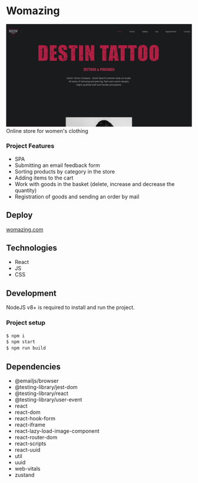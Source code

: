 # Womazing
![Project illustartion](https://github.com/MariaZakharova0805/tattoo/raw/main/screenshot.jpg)
Online store for women's clothing

### Project Features
- SPA
- Submitting an email feedback form
- Sorting products by category in the store
- Adding items to the cart
- Work with goods in the basket (delete, increase and decrease the quantity)
- Registration of goods and sending an order by mail

## Deploy
<a href="https://womazing-cra.vercel.app/" target="_blank">womazing.com</a>

## Technologies
- React
- JS
- CSS

## Development
NodeJS v8+ is required to install and run the project.

### Project setup
```sh
$ npm i
$ npm start
$ npm run build
```
## Dependencies
- @emailjs/browser
- @testing-library/jest-dom
- @testing-library/react
- @testing-library/user-event
- react
- react-dom
- react-hook-form
- react-iframe
- react-lazy-load-image-component
- react-router-dom
- react-scripts
- react-uuid
- util
- uuid
- web-vitals
- zustand